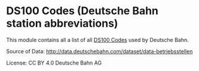# DS100 Codes (Deutsche Bahn station abbreviations)

This module contains all a list of all [DS100 Codes](https://de.wikipedia.org/wiki/Betriebsstellenverzeichnis) used by Deutsche Bahn.

Source of Data: http://data.deutschebahn.com/dataset/data-betriebsstellen

License: CC BY 4.0 Deutsche Bahn AG